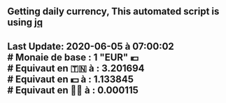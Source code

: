 ## Getting daily currency, This automated script is using [jq](https://stedolan.github.io/jq/)
## Last Update:  2020-06-05 à 07:00:02 </br># Monaie de base : 1 "EUR" 💶 </br> # Equivaut en 🇹🇳 à :  3.201694 </br> # Equivaut en 💵 à : 1.133845</br> # Equivaut en 🐱‍💻 à :  0.000115
